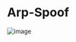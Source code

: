 # Arp-Spoof
![image](https://github.com/user-attachments/assets/e271bdda-5741-4525-a458-875c502ec277)
